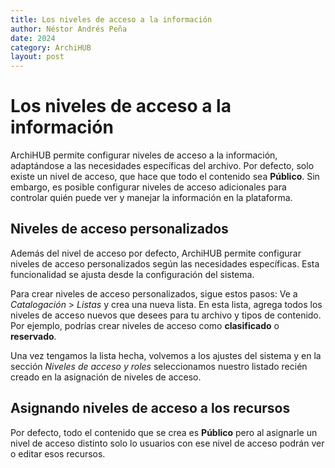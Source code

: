 ```yaml
---
title: Los niveles de acceso a la información
author: Néstor Andrés Peña
date: 2024
category: ArchiHUB
layout: post
---
```


# Los niveles de acceso a la información

ArchiHUB permite configurar niveles de acceso a la información, adaptándose a las necesidades específicas del archivo. Por defecto, solo existe un nivel de acceso, que hace que todo el contenido sea __Público__. Sin embargo, es posible configurar niveles de acceso adicionales para controlar quién puede ver y manejar la información en la plataforma.

## Niveles de acceso personalizados

Además del nivel de acceso por defecto, ArchiHUB permite configurar niveles de acceso personalizados según las necesidades específicas. Esta funcionalidad se ajusta desde la configuración del sistema.

Para crear niveles de acceso personalizados, sigue estos pasos: Ve a _Catalogación_ > _Listas_ y crea una nueva lista. En esta lista, agrega todos los niveles de acceso nuevos que desees para tu archivo y tipos de contenido. Por ejemplo, podrías crear niveles de acceso como __clasificado__ o __reservado__.

Una vez tengamos la lista hecha, volvemos a los ajustes del sistema y en la sección _Niveles de acceso y roles_ seleccionamos nuestro listado recién creado en la asignación de niveles de acceso.

## Asignando niveles de acceso a los recursos

Por defecto, todo el contenido que se crea es __Público__ pero al asignarle un nivel de acceso distinto solo lo usuarios con ese nivel de acceso podrán ver o editar esos recursos.